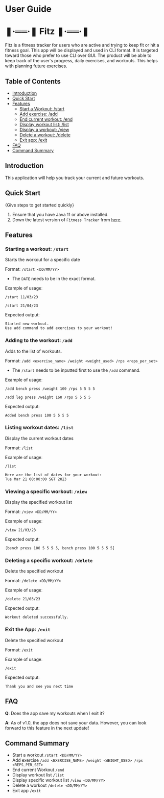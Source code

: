 # User Guide 
#  ❚·══·❚ Fitz ❚·══·❚



Fitz is a fitness tracker for users who are active and trying to keep fit or hit a fitness goal. This app will be 
displayed and used in CLI format. It is targeted toward those who prefer to use CLI over GUI.
The product will be able to keep track of the user's progress, daily exercises, and workouts. This helps with 
planning future exercises.

## Table of Contents
- [Introduction](#introduction)
- [Quick Start](#quick-start)
- [Features](#features)
  - [Start a Workout: /start](#start-a-workout--start)
  - [Add exercise: /add](#add-exercise--add)
  - [End current workout: /end](#end-current-workout--end)
  - [Display workout list: /list](#display-workout-list--list)
  - [Display a workout: /view](#display-workout-view--list)
  - [Delete a workout: /delete](#delete-a-workout--delete)
  - [Exit app: /exit](#exit-app--exit)
- [FAQ](#faq)
- [Command Summary](#command-summary)

## Introduction 
This application will help you track your current and future workouts.

## Quick Start

{Give steps to get started quickly}

1. Ensure that you have Java 11 or above installed.
2. Down the latest version of `Fitness Tracker` from [here](https://github.com/AY2223S2-CS2113-T14-1).



## Features

### Starting a workout: `/start`
Starts the workout for a specific date

Format: `/start <DD/MM/YY>`

* The `DATE` needs to be in the exact format.

Example of usage: 

`/start 11/03/23`

`/start 21/04/23`

Expected output:
```
Started new workout.
Use add command to add exercises to your workout!
```
### Adding to the workout: `/add`
Adds to the list of workouts.

Format: `/add <exercise_name> /weight <weight_used> /rps <reps_per_set>`

* The `/start` needs to be inputted first to use the `/add` command.

Example of usage:

`/add bench press /weight 100 /rps 5 5 5 5`

`/add leg press /weight 160 /rps 5 5 5 5`

Expected output:
```
Added bench press 100 5 5 5 5
```
### Listing workout dates: `/list`
Display the current workout dates

Format: `/list`

Example of usage:

`/list`

```
Here are the list of dates for your workout: 
Tue Mar 21 00:00:00 SGT 2023
```
### Viewing a specific workout: `/view`
Display the specified workout list

Format: `/view <DD/MM/YY>`

Example of usage:

`/view 21/03/23`

Expected output:
```
[bench press 100 5 5 5 5, bench press 100 5 5 5 5]
```
### Deleting a specific workout: `/delete`
Delete the specified workout

Format: `/delete <DD/MM/YY>`

Example of usage:

`/delete 21/03/23`

Expected output:
```
Workout deleted successfully.
```
### Exit the App: `/exit`
Delete the specified workout

Format: `/exit`

Example of usage:

`/exit`

Expected output:
```
Thank you and see you next time
```

## FAQ

**Q**: Does the app save my workouts when I exit it?

**A**: As of v1.0, the app does not save your data. However, you can look forward to this feature in the next update!

## Command Summary

* Start a workout `/start <DD/MM/YY>`
* Add exercise `/add <EXERCISE_NAME> /weight <WEIGHT_USED> /rps <REPS_PER_SET>`
* End current Workout `/end`
* Display workout list `/list`
* Display specific workout list `/view <DD/MM/YY>`
* Delete a workout `/delete <DD/MM/YY>`
* Exit app `/exit`
